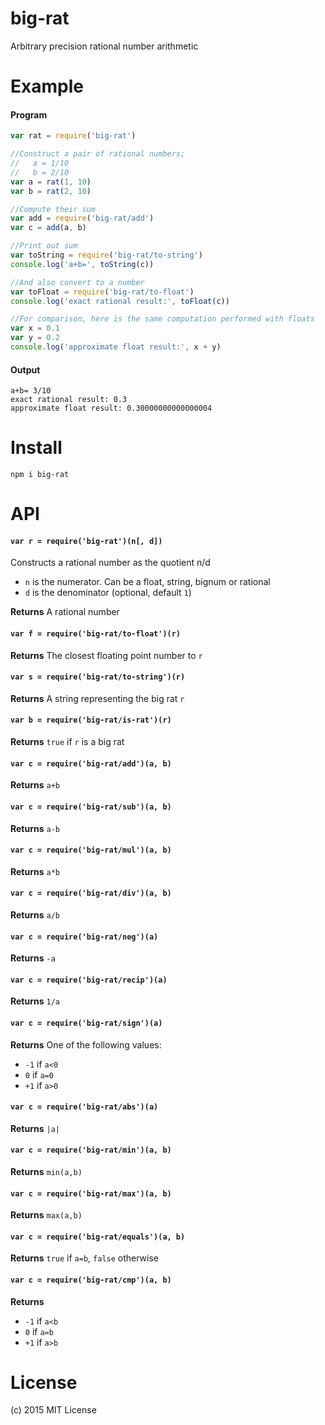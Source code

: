 big-rat
=======
Arbitrary precision rational number arithmetic

# Example

#### Program

```javascript
var rat = require('big-rat')

//Construct a pair of rational numbers;
//   a = 1/10
//   b = 2/10
var a = rat(1, 10)
var b = rat(2, 10)

//Compute their sum
var add = require('big-rat/add')
var c = add(a, b)

//Print out sum
var toString = require('big-rat/to-string')
console.log('a+b=', toString(c))

//And also convert to a number
var toFloat = require('big-rat/to-float')
console.log('exact rational result:', toFloat(c))

//For comparison, here is the same computation performed with floats
var x = 0.1
var y = 0.2
console.log('approximate float result:', x + y)
```

#### Output

```
a+b= 3/10
exact rational result: 0.3
approximate float result: 0.30000000000000004
```

# Install

```
npm i big-rat
```

# API

#### `var r = require('big-rat')(n[, d])`
Constructs a rational number as the quotient n/d

* `n` is the numerator.  Can be a float, string, bignum or rational
* `d` is the denominator (optional, default `1`)

**Returns** A rational number

#### `var f = require('big-rat/to-float')(r)`

**Returns** The closest floating point number to `r`

#### `var s = require('big-rat/to-string')(r)`

**Returns** A string representing the big rat `r`

#### `var b = require('big-rat/is-rat')(r)`

**Returns** `true` if `r` is a big rat

#### `var c = require('big-rat/add')(a, b)`

**Returns** `a+b`

#### `var c = require('big-rat/sub')(a, b)`

**Returns** `a-b`

#### `var c = require('big-rat/mul')(a, b)`

**Returns** `a*b`

#### `var c = require('big-rat/div')(a, b)`

**Returns** `a/b`

#### `var c = require('big-rat/neg')(a)`

**Returns** `-a`

#### `var c = require('big-rat/recip')(a)`

**Returns** `1/a`

#### `var c = require('big-rat/sign')(a)`

**Returns** One of the following values:

* `-1` if `a<0`
* `0` if `a=0`
* `+1` if `a>0`

#### `var c = require('big-rat/abs')(a)`

**Returns** `|a|`

#### `var c = require('big-rat/min')(a, b)`

**Returns** `min(a,b)`

#### `var c = require('big-rat/max')(a, b)`

**Returns** `max(a,b)`

#### `var c = require('big-rat/equals')(a, b)`

**Returns** `true` if `a=b`, `false` otherwise

#### `var c = require('big-rat/cmp')(a, b)`

**Returns**

* `-1` if `a<b`
* `0` if `a=b`
* `+1` if `a>b`

# License

(c) 2015 MIT License

